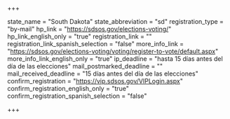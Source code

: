+++

state_name = "South Dakota"
state_abbreviation = "sd"
registration_type = "by-mail"
hp_link = "https://sdsos.gov/elections-voting/"
hp_link_english_only = "true"
registration_link = ""
registration_link_spanish_selection = "false"
more_info_link = "https://sdsos.gov/elections-voting/voting/register-to-vote/default.aspx"
more_info_link_english_only = "true"
ip_deadline = "hasta 15 días antes del día de las elecciones"
mail_postmarked_deadline = ""
mail_received_deadline = "15 días antes del día de las elecciones"
confirm_registration = "https://vip.sdsos.gov/VIPLogin.aspx"
confirm_registration_english_only = "true"
confirm_registration_spanish_selection = "false"

+++